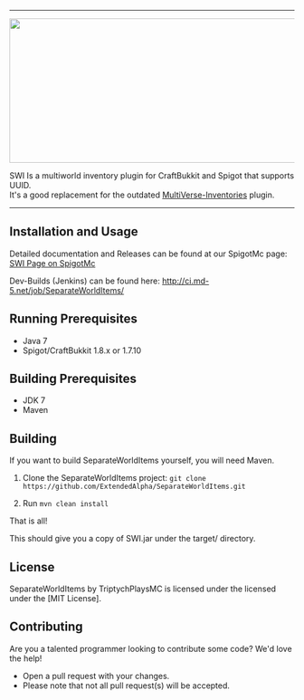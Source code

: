 <hr>
<img alt="" src="http://i.imgur.com/O127GFd.png" style="width: 982px; height: 255px;" />

SWI Is a multiworld inventory plugin for CraftBukkit and Spigot that supports UUID.<br />
It's a good replacement for the outdated <a href="http://dev.bukkit.org/bukkit-plugins/multiverse-inventories/" target="_blank">MultiVerse-Inventories</a> plugin.
<hr>

## Installation and Usage

Detailed documentation and Releases can be found at our SpigotMc page: <a href="http://www.spigotmc.org/resources/separate-world-items-a-mv-i-replacement.2568/" target="_blank">SWI Page on SpigotMc</a>

Dev-Builds (Jenkins) can be found here: http://ci.md-5.net/job/SeparateWorldItems/

## Running Prerequisites
* Java 7
* Spigot/CraftBukkit 1.8.x or 1.7.10

## Building Prerequisites
* JDK 7
* Maven

## Building

If you want to build SeparateWorldItems yourself, you will need Maven.

1) Clone the SeparateWorldItems project: ```git clone https://github.com/ExtendedAlpha/SeparateWorldItems.git```

2) Run ```mvn clean install```

That is all!

This should give you a copy of SWI.jar under the target/ directory.

## License

SeparateWorldItems by TriptychPlaysMC is licensed under the licensed under the [MIT License].

## Contributing
Are you a talented programmer looking to contribute some code? We'd love the help!
* Open a pull request with your changes.
* Please note that not all pull request(s) will be accepted.
